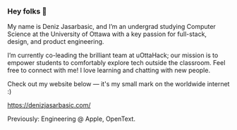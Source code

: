 ### Hey folks 🤠

My name is Deniz Jasarbasic, and I’m an undergrad studying Computer Science at the University of Ottawa with a key passion for full-stack, design, and product engineering.

I’m currently co-leading the brilliant team at uOttaHack; our mission is to empower students to comfortably explore tech outside the classroom.
Feel free to connect with me! I love learning and chatting with new people. 

Check out my website below — it's my small mark on the worldwide internet :)

https://denizjasarbasic.com/

Previously: Engineering @ Apple, OpenText.

<br />
